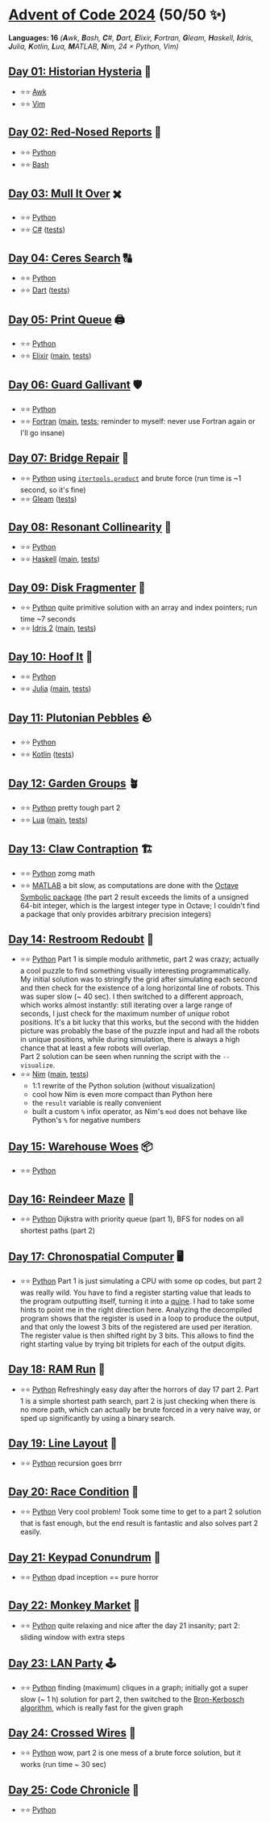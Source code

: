 # [Advent of Code 2024](https://adventofcode.com/2024) (50/50 ✨)

**Languages: 16** *(**A**wk, **B**ash, **C**#, **D**art, **E**lixir,
**F**ortran, **G**leam, **H**askell, **I**dris, **J**ulia, **K**otlin, **L**ua,
**M**ATLAB, **N**im, 24 × Python, Vim)*

## [Day 01: Historian Hysteria](https://adventofcode.com/2024/day/1) 📜
  - ⭐⭐ [Awk](day-01-awk/aoc.awk)
  - ⭐⭐ [Vim](../vim/2024/day-01/aoc.vim)

## [Day 02: Red-Nosed Reports](https://adventofcode.com/2024/day/2) 🔴
  - ⭐⭐ [Python](day-02-python/aoc.py)
  - ⭐⭐ [Bash](day-02-bash/aoc.bash)

## [Day 03: Mull It Over](https://adventofcode.com/2024/day/3) ✖️
  - ⭐⭐ [Python](day-03-python/aoc.py)
  - ⭐⭐ [C#](day-03-csharp/AoC.cs) ([tests](day-03-csharp/AoCTests.cs))

## [Day 04: Ceres Search](https://adventofcode.com/2024/day/4) 🔠
  - ⭐⭐ [Python](day-04-python/aoc.py)
  - ⭐⭐ [Dart](day-04-dart/lib/aoc.dart) 
    ([tests](day-04-dart/test/aoc_test.dart))

## [Day 05: Print Queue](https://adventofcode.com/2024/day/5) 🖨️
  - ⭐⭐ [Python](day-05-python/aoc.py)
  - ⭐⭐ [Elixir](day-05-elixir/lib/aoc.ex) 
    ([main](day-05-elixir/lib/main.ex),
    [tests](day-05-elixir/test/aoc_test.exs))

## [Day 06: Guard Gallivant](https://adventofcode.com/2024/day/6) 🛡️
  - ⭐⭐ [Python](day-06-python/aoc.py)
  - ⭐⭐ [Fortran](day-06-fortran/aoc.f90)
    ([main](day-06-fortran/main.f90), [tests](day-06-fortran/tests.f90);
    reminder to myself: never use Fortran again or I'll go insane)

## [Day 07: Bridge Repair](https://adventofcode.com/2024/day/7) 🌉
  - ⭐⭐ [Python](day-07-python/aoc.py) using
    [`itertools.product`](https://docs.python.org/3/library/itertools.html#itertools.product)
    and brute force (run time is ~1 second, so it's fine)
  - ⭐⭐ [Gleam](day-07-gleam/src/aoc.gleam)
    ([tests](day-07-gleam/test/aoc_test.gleam))

## [Day 08: Resonant Collinearity](https://adventofcode.com/2024/day/8) 📡
  - ⭐⭐ [Python](day-08-python/aoc.py)
  - ⭐⭐ [Haskell](day-08-haskell/src/Lib.hs)
    ([main](day-08-haskell/app/Main.hs), [tests](day-08-haskell/test/Spec.hs))

## [Day 09: Disk Fragmenter](https://adventofcode.com/2024/day/9) 💾
  - ⭐⭐ [Python](day-09-python/aoc.py) quite primitive solution with an array
    and index pointers; run time ~7 seconds
  - ⭐⭐ [Idris 2](day-09-idris2/AoC.idr)
    ([main](day-09-idris2/Main.idr), [tests](day-09-idris2/Tests.idr))

## [Day 10: Hoof It](https://adventofcode.com/2024/day/10) 🌋
  - ⭐⭐ [Python](day-10-python/aoc.py)
  - ⭐⭐ [Julia](day-10-julia/src/AoC.jl)
    ([main](day-10-julia/src/main.jl), [tests](day-10-julia/test/runtests.jl))

## [Day 11: Plutonian Pebbles](https://adventofcode.com/2024/day/11) 🪨
  - ⭐⭐ [Python](day-11-python/aoc.py)
  - ⭐⭐ [Kotlin](day-11-kotlin/app/src/main/kotlin/aoc/App.kt)
    ([tests](day-11-kotlin/app/src/test/kotlin/aoc/AppTest.kt))

## [Day 12: Garden Groups](https://adventofcode.com/2024/day/12) 🪴
  - ⭐⭐ [Python](day-12-python/aoc.py) pretty tough part 2
  - ⭐⭐ [Lua](day-12-lua/aoc.lua)
    ([main](day-12-lua/main.lua), [tests](day-12-lua/aoc_spec.lua))

## [Day 13: Claw Contraption](https://adventofcode.com/2024/day/13) 🏗️
  - ⭐⭐ [Python](day-13-python/aoc.py) zomg math
  - ⭐⭐ [MATLAB](day-13-matlab/aoc.m) a bit slow, as computations are done
    with the
    [Octave Symbolic package](https://gnu-octave.github.io/packages/symbolic)
    (the part 2 result exceeds the limits of a unsigned 64-bit integer, which is
    the largest integer type in Octave; I couldn't find a package that only
    provides arbitrary precision integers)

## [Day 14: Restroom Redoubt](https://adventofcode.com/2024/day/14) 🚽
  - ⭐⭐ [Python](day-14-python/aoc.py) Part 1 is simple modulo arithmetic, part
    2 was crazy; actually a cool puzzle to find something visually interesting
    programmatically. My initial solution was to stringify the grid after
    simulating each second and then check for the existence of a long horizontal
    line of robots. This was super slow (~ 40 sec). I then switched to a
    different approach, which works almost instantly: still iterating over a
    large range of seconds, I just check for the maximum number of _unique_
    robot positions. It's a bit lucky that this works, but the second with the
    hidden picture was probably the base of the puzzle input and had all the
    robots in unique positions, while during simulation, there is always a high
    chance that at least a few robots will overlap.  
    Part 2 solution can be seen when running the script with the `--visualize`.
  - ⭐⭐ [Nim](day-14-nim/lib.nim)
    ([main](day-14-nim/main.nim), [tests](day-14-nim/tests.nim)) 
    - 1:1 rewrite of the Python solution (without visualization)
    - cool how Nim is even more compact than Python here
    - the `result` variable is really convenient
    - built a custom `%` infix operator, as Nim's `mod` does not behave like
      Python's `%` for negative numbers

## [Day 15: Warehouse Woes](https://adventofcode.com/2024/day/15) 📦
  - ⭐⭐ [Python](day-15-python/aoc.py)

## [Day 16: Reindeer Maze](https://adventofcode.com/2024/day/16) 🦌
  - ⭐⭐ [Python](day-16-python/aoc.py) Dijkstra with priority queue (part 1),
    BFS for nodes on all shortest paths (part 2)

## [Day 17: Chronospatial Computer](https://adventofcode.com/2024/day/17) 🖥️
  - ⭐⭐ [Python](day-17-python/aoc.py) Part 1 is just simulating a CPU with
    some op codes, but part 2 was really wild. You have to find a register
    starting value that leads to the program outputting itself, turning it into
    a [quine](https://en.wikipedia.org/wiki/Quine_(computing)). I had to take
    some hints to point me in the right direction here. Analyzing the decompiled
    program shows that the register is used in a loop to produce the output, and
    that only the lowest 3 bits of the registered are used per iteration. The
    register value is then shifted right by 3 bits. This allows to find the
    right starting value by trying bit triplets for each of the output digits.

## [Day 18: RAM Run](https://adventofcode.com/2024/day/18) 🏃
  - ⭐⭐ [Python](day-18-python/aoc.py) Refreshingly easy day after the horrors
    of day 17 part 2. Part 1 is a simple shortest path search, part 2 is just
    checking when there is no more path, which can actually be brute forced in a
    very naive way, or sped up significantly by using a binary search.

## [Day 19: Line Layout](https://adventofcode.com/2024/day/19) 🧵
  - ⭐⭐ [Python](day-19-python/aoc.py) recursion goes brrr

## [Day 20: Race Condition](https://adventofcode.com/2024/day/20) 🏁
  - ⭐⭐ [Python](day-20-python/aoc.py) Very cool problem! Took some time to get
    to a part 2 solution that is fast enough, but the end result is fantastic
    and also solves part 2 easily.

## [Day 21: Keypad Conundrum](https://adventofcode.com/2024/day/21) 🔢
  - ⭐⭐ [Python](day-21-python/aoc.py) dpad inception == pure horror

## [Day 22: Monkey Market](https://adventofcode.com/2024/day/22) 🍌
  - ⭐⭐ [Python](day-22-python/aoc.py) quite relaxing and nice after the day 21
    insanity; part 2: sliding window with extra steps

## [Day 23: LAN Party](https://adventofcode.com/2024/day/23) 🕹️
  - ⭐⭐ [Python](day-23-python/aoc.py) finding (maximum) cliques in a graph;
  initially got a super slow (~ 1 h) solution for part 2, then switched to the
  [Bron-Kerbosch
  algorithm](https://en.wikipedia.org/wiki/Bron%E2%80%93Kerbosch_algorithm),
  which is really fast for the given graph

## [Day 24: Crossed Wires](https://adventofcode.com/2024/day/24) 🔀
  - ⭐⭐ [Python](day-24-python/aoc.py) wow, part 2 is one mess of a brute force
    solution, but it works (run time ~ 30 sec)

## [Day 25: Code Chronicle](https://adventofcode.com/2024/day/25) 🔑
  - ⭐⭐ [Python](day-25-python/aoc.py)
